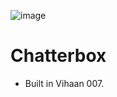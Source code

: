 ![image](https://github.com/HarjjotSinghh/chatterbox-agora/assets/114088280/5332fbba-bb80-4005-8f87-9854dbea3cf5)

# Chatterbox
- Built in Vihaan 007.
